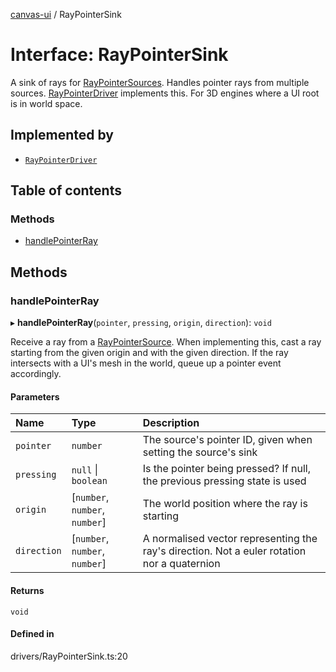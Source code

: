 [canvas-ui](../README.md) / RayPointerSink

# Interface: RayPointerSink

A sink of rays for [RayPointerSources](raypointersource.md). Handles
pointer rays from multiple sources. [RayPointerDriver](../classes/raypointerdriver.md) implements this.
For 3D engines where a UI root is in world space.

## Implemented by

- [`RayPointerDriver`](../classes/raypointerdriver.md)

## Table of contents

### Methods

- [handlePointerRay](raypointersink.md#handlepointerray)

## Methods

### handlePointerRay

▸ **handlePointerRay**(`pointer`, `pressing`, `origin`, `direction`): `void`

Receive a ray from a [RayPointerSource](raypointersource.md). When implementing this,
cast a ray starting from the given origin and with the given direction.
If the ray intersects with a UI's mesh in the world, queue up a pointer
event accordingly.

#### Parameters

| Name | Type | Description |
| :------ | :------ | :------ |
| `pointer` | `number` | The source's pointer ID, given when setting the source's sink |
| `pressing` | ``null`` \| `boolean` | Is the pointer being pressed? If null, the previous pressing state is used |
| `origin` | [`number`, `number`, `number`] | The world position where the ray is starting |
| `direction` | [`number`, `number`, `number`] | A normalised vector representing the ray's direction. Not a euler rotation nor a quaternion |

#### Returns

`void`

#### Defined in

drivers/RayPointerSink.ts:20
